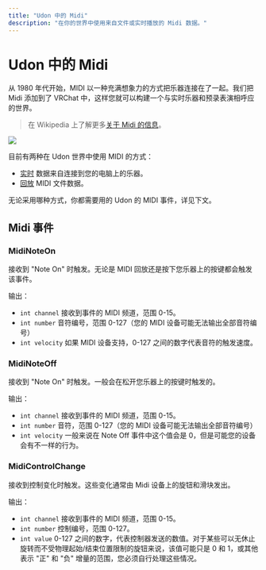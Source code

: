 ```yaml
---
title: "Udon 中的 Midi"
description: "在你的世界中使用来自文件或实时播放的 Midi 数据。"
---
```


# Udon 中的 Midi

从 1980 年代开始，MIDI 以一种充满想象力的方式把乐器连接在了一起。我们把 Midi 添加到了 VRChat 中，这样您就可以构建一个与实时乐器和预录表演相呼应的世界。

> 在 Wikipedia 上了解更多[关于 Midi 的信息](https://en.wikipedia.org/wiki/MIDI)。

![](/creators.vrchat.com/images/worlds/index-215557268-2d85f551-8fff-4990-a95a-c8a2d412d6a2.png)

目前有两种在 Udon 世界中使用 MIDI 的方式：

- [实时](realtime-midi) 数据来自连接到您的电脑上的乐器。
- [回放](midi-playback) MIDI 文件数据。

无论采用哪种方式，你都需要用的 Udon 的 MIDI 事件，详见下文。

## Midi 事件

### MidiNoteOn

接收到 "Note On" 时触发。无论是 MIDI 回放还是按下您乐器上的按键都会触发该事件。

输出：

- `int channel` 接收到事件的 MIDI 频道，范围 0-15。
- `int number` 音符编号，范围 0-127（您的 MIDI 设备可能无法输出全部音符编号）
- `int velocity` 如果 MIDI 设备支持，0-127 之间的数字代表音符的触发速度。

### MidiNoteOff

接收到 "Note On" 时触发。一般会在松开您乐器上的按键时触发的。

输出：

- `int channel` 接收到事件的 MIDI 频道，范围 0-15。
- `int number` 音符，范围 0-127（您的 MIDI 设备可能无法输出全部音符编号）
- `int velocity` 一般来说在 Note Off 事件中这个值会是 0，但是可能您的设备会有不一样的行为。

### MidiControlChange

接收到控制变化时触发。这些变化通常由 Midi 设备上的旋钮和滑块发出。

输出：

- `int channel` 接收到事件的 MIDI 频道，范围 0-15。
- `int number` 控制编号，范围 0-127。
- `int value` 0-127 之间的数字，代表控制器发送的数值。对于某些可以无休止旋转而不受物理起始/结束位置限制的旋钮来说，该值可能只是 0 和 1，或其他表示 "正" 和 "负" 增量的范围，您必须自行处理这些情况。
